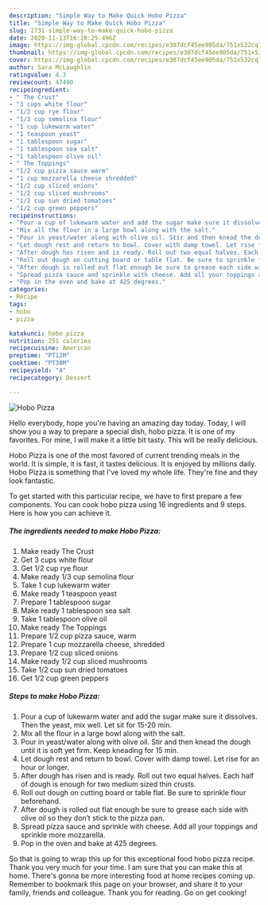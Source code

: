 ```yaml
---
description: "Simple Way to Make Quick Hobo Pizza"
title: "Simple Way to Make Quick Hobo Pizza"
slug: 1731-simple-way-to-make-quick-hobo-pizza
date: 2020-11-13T16:28:25.496Z
image: https://img-global.cpcdn.com/recipes/e307dcf45ee905da/751x532cq70/hobo-pizza-recipe-main-photo.jpg
thumbnail: https://img-global.cpcdn.com/recipes/e307dcf45ee905da/751x532cq70/hobo-pizza-recipe-main-photo.jpg
cover: https://img-global.cpcdn.com/recipes/e307dcf45ee905da/751x532cq70/hobo-pizza-recipe-main-photo.jpg
author: Sara McLaughlin
ratingvalue: 4.3
reviewcount: 47490
recipeingredient:
- " The Crust"
- "3 cups white flour"
- "1/2 cup rye flour"
- "1/3 cup semolina flour"
- "1 cup lukewarm water"
- "1 teaspoon yeast"
- "1 tablespoon sugar"
- "1 tablespoon sea salt"
- "1 tablespoon olive oil"
- " The Toppings"
- "1/2 cup pizza sauce warm"
- "1 cup mozzarella cheese shredded"
- "1/2 cup sliced onions"
- "1/2 cup sliced mushrooms"
- "1/2 cup sun dried tomatoes"
- "1/2 cup green peppers"
recipeinstructions:
- "Pour a cup of lukewarm water and add the sugar make sure it dissolves. Then the yeast, mix well. Let sit for 15-20 min."
- "Mix all the flour in a large bowl along with the salt."
- "Pour in yeast/water along with olive oil. Stir and then knead the dough until it is soft yet firm. Keep kneading for 15 min."
- "Let dough rest and return to bowl. Cover with damp towel. Let rise for an hour or longer."
- "After dough has risen and is ready. Roll out two equal halves. Each half of dough is enough for two medium sized thin crusts."
- "Roll out dough on cutting board or table flat. Be sure to sprinkle flour beforehand."
- "After dough is rolled out flat enough be sure to grease each side with olive oil so they don’t stick to the pizza pan."
- "Spread pizza sauce and sprinkle with cheese. Add all your toppings and sprinkle more mozzarella."
- "Pop in the oven and bake at 425 degrees."
categories:
- Recipe
tags:
- hobo
- pizza

katakunci: hobo pizza 
nutrition: 251 calories
recipecuisine: American
preptime: "PT12M"
cooktime: "PT38M"
recipeyield: "4"
recipecategory: Dessert

---
```



![Hobo Pizza](https://img-global.cpcdn.com/recipes/e307dcf45ee905da/751x532cq70/hobo-pizza-recipe-main-photo.jpg)

Hello everybody, hope you're having an amazing day today. Today, I will show you a way to prepare a special dish, hobo pizza. It is one of my favorites. For mine, I will make it a little bit tasty. This will be really delicious.

Hobo Pizza is one of the most favored of current trending meals in the world. It is simple, it is fast, it tastes delicious. It is enjoyed by millions daily. Hobo Pizza is something that I've loved my whole life. They're fine and they look fantastic.




To get started with this particular recipe, we have to first prepare a few components. You can cook hobo pizza using 16 ingredients and 9 steps. Here is how you can achieve it.

<!--inarticleads1-->

##### The ingredients needed to make Hobo Pizza:

1. Make ready  The Crust
1. Get 3 cups white flour
1. Get 1/2 cup rye flour
1. Make ready 1/3 cup semolina flour
1. Take 1 cup lukewarm water
1. Make ready 1 teaspoon yeast
1. Prepare 1 tablespoon sugar
1. Make ready 1 tablespoon sea salt
1. Take 1 tablespoon olive oil
1. Make ready  The Toppings
1. Prepare 1/2 cup pizza sauce, warm
1. Prepare 1 cup mozzarella cheese, shredded
1. Prepare 1/2 cup sliced onions
1. Make ready 1/2 cup sliced mushrooms
1. Take 1/2 cup sun dried tomatoes
1. Get 1/2 cup green peppers




<!--inarticleads2-->

##### Steps to make Hobo Pizza:

1. Pour a cup of lukewarm water and add the sugar make sure it dissolves. Then the yeast, mix well. Let sit for 15-20 min.
1. Mix all the flour in a large bowl along with the salt.
1. Pour in yeast/water along with olive oil. Stir and then knead the dough until it is soft yet firm. Keep kneading for 15 min.
1. Let dough rest and return to bowl. Cover with damp towel. Let rise for an hour or longer.
1. After dough has risen and is ready. Roll out two equal halves. Each half of dough is enough for two medium sized thin crusts.
1. Roll out dough on cutting board or table flat. Be sure to sprinkle flour beforehand.
1. After dough is rolled out flat enough be sure to grease each side with olive oil so they don’t stick to the pizza pan.
1. Spread pizza sauce and sprinkle with cheese. Add all your toppings and sprinkle more mozzarella.
1. Pop in the oven and bake at 425 degrees.




So that is going to wrap this up for this exceptional food hobo pizza recipe. Thank you very much for your time. I am sure that you can make this at home. There's gonna be more interesting food at home recipes coming up. Remember to bookmark this page on your browser, and share it to your family, friends and colleague. Thank you for reading. Go on get cooking!
